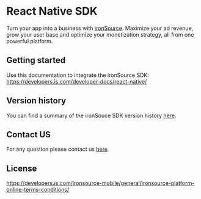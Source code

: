 # React Native SDK

Turn your app into a business with [ironSource](https://www.is.com/). Maximize your ad revenue, grow your user base and optimize your monetization strategy, all from one powerful platform.

## Getting started
Use this documentation to integrate the ironSource SDK:
https://developers.is.com/developer-docs/react-native/

## Version history 
You can find a summary of the ironSouce SDK version history [here](https://developers.is.com/developer-docs/react-native/sdk-change-log/).

## Contact US 
For any question please contact us [here](https://ironsrc.formtitan.com/knowledge-center#/). 

## License 
https://developers.is.com/ironsource-mobile/general/ironsource-platform-online-terms-conditions/